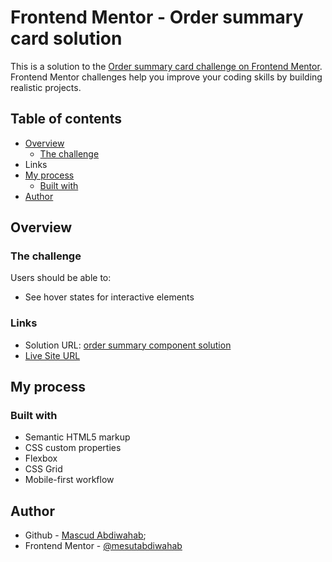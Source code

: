 # Frontend Mentor - Order summary card solution

This is a solution to the [Order summary card challenge on Frontend Mentor](https://www.frontendmentor.io/challenges/order-summary-component-QlPmajDUj). Frontend Mentor challenges help you improve your coding skills by building realistic projects.

## Table of contents

- [Overview](#overview)
  - [The challenge](#the-challenge)
- Links
- [My process](#my-process)
  - [Built with](#built-with)
- [Author](#author)

## Overview

### The challenge

Users should be able to:

- See hover states for interactive elements


### Links

- Solution URL: [order summary component solution](https://github.com/mesutabdiwaha/order-summary-component)
- [Live Site URL](https://mesutabdiwahab.github.io/order-summary-component)

## My process

### Built with

- Semantic HTML5 markup
- CSS custom properties
- Flexbox
- CSS Grid
- Mobile-first workflow


## Author

- Github - [Mascud Abdiwahab](https://www.github.com/mesutabdiwahab);
- Frontend Mentor - [@mesutabdiwahab](https://www.frontendmentor.io/profile/mesutabdiwahab)


